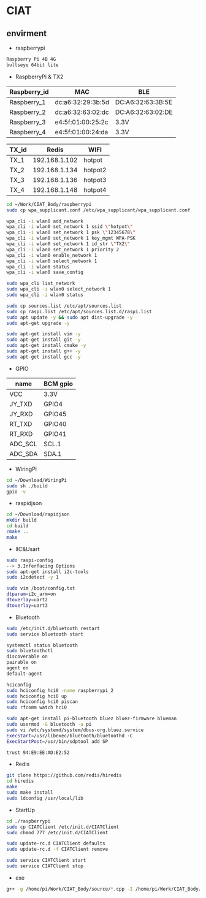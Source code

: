 # CIAT

## envirment

- raspberrypi

```txt
Raspberry Pi 4B 4G
bullseye 64bit lite
```

- RaspberryPi & TX2

| Raspberry_id  | MAC               |BLE                |
| ------------- | ----------------- |------------------ |
| Raspberry_1   | dc:a6:32:29:3b:5d | DC:A6:32:63:3B:5E |
| Raspberry_2   | dc:a6:32:63:02:dc | DC:A6:32:63:02:DE |
| Raspberry_3   | e4:5f:01:00:25:2c | 3.3V              |
| Raspberry_4   | e4:5f:01:00:24:da | 3.3V              |

| TX_id  | Redis         | WIFI    |
| ------ | ------------- |-------- |
| TX_1   | 192.168.1.102 | hotpot  |
| TX_2   | 192.168.1.134 | hotpot2 |
| TX_3   | 192.168.1.136 | hotpot3 |
| TX_4   | 192.168.1.148 | hotpot4 |

```sh
cd ~/Work/CIAT_Body/raspberrypi
sudo cp wpa_supplicant.conf /etc/wpa_supplicant/wpa_supplicant.conf

wpa_cli -i wlan0 add_network
wpa_cli -i wlan0 set_network 1 ssid \"hotpot\"
wpa_cli -i wlan0 set_network 1 psk \"12345678\"
wpa_cli -i wlan0 set_network 1 key_mgmt WPA-PSK
wpa_cli -i wlan0 set_network 1 id_str \"TX2\"
wpa_cli -i wlan0 set_network 1 priority 2
wpa_cli -i wlan0 enable_network 1
wpa_cli -i wlan0 select_network 1
wpa_cli -i wlan0 status
wpa_cli -i wlan0 save_config

sudo wpa_cli list_network
sudo wpa_cli -i wlan0 select_network 1
sudo wpa_cli -i wlan0 status

sudo cp sources.list /etc/apt/sources.list
sudo cp raspi.list /etc/apt/sources.list.d/raspi.list
sudo apt update -y && sudo apt dist-upgrade -y
sudo apt-get upgrade -y

sudo apt-get install vim -y
sudo apt-get install git -y
sudo apt-get install cmake -y
sudo apt-get install g++ -y
sudo apt-get install gcc -y
```

- GPIO

| name     | BCM gpio |
| -------- | ------   |
| VCC      | 3.3V     |
| JY_TXD   | GPIO4    |
| JY_RXD   | GPIO45   |
| RT_TXD   | GPIO40   |
| RT_RXD   | GPIO41   |
| ADC_SCL  | SCL.1    |
| ADC_SDA  | SDA.1    |

- WiringPi

```sh
cd ~/Download/WiringPi
sudo sh ./build
gpio -v
```

- raspidjson

```sh
cd ~/Download/rapidjson
mkdir build
cd build
cmake ..
make
```

- IIC&Usart

```sh
sudo raspi-config
--> 3.Inferfacing Options
sudo apt-get install i2c-tools
sudo i2cdetect -y 1

sudo vim /boot/config.txt
dtparam=i2c_arm=on
dtoverlay=uart2
dtoverlay=uart3
```

- Bluetooth

```sh
sudo /etc/init.d/bluetooth restart
sudo service bluetooth start

systemctl status bluetooth
sudo bluetoothctl
discoverable on
pairable on
agent on
default-agent

hciconfig
sudo hciconfig hci0 -name raspberrypi_2
sudo hciconfig hci0 up
sudo hciconfig hci0 piscan
sudo rfcomm watch hci0

sudo apt-get install pi-bluetooth bluez bluez-firmware blueman
sudo usermod -G bluetooth -a pi
sudo vi /etc/systemd/system/dbus-org.bluez.service
ExecStart=/usr/libexec/bluetooth/bluetoothd -C
ExecStartPost=/usr/bin/sdptool add SP

trust 94:E9:EE:AD:E2:52
```

- Redis

```sh
git clone https://github.com/redis/hiredis
cd hiredis
make
sudo make install
sudo ldconfig /usr/local/lib
```

- StartUp

```sh
cd ./raspberrypi
sudo cp CIATClient /etc/init.d/CIATClient
sudo chmod 777 /etc/init.d/CIATClient

sudo update-rc.d CIATClient defaults
sudo update-rc.d -f CIATClient remove

sudo service CIATClient start
sudo service CIATClient stop

```

- exe

```sh
g++ -g /home/pi/Work/CIAT_Body/source/*.cpp -I /home/pi/Work/CIAT_Body/include -lpthread -lwiringPi -lhiredis -o /home/pi/Work/CIAT_Body/bin/CIAT_Body
```
